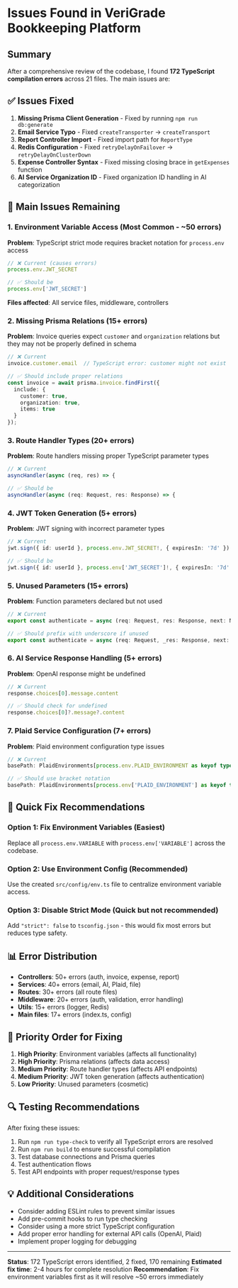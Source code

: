 # Issues Found in VeriGrade Bookkeeping Platform

## Summary
After a comprehensive review of the codebase, I found **172 TypeScript compilation errors** across 21 files. The main issues are:

## ✅ Issues Fixed
1. **Missing Prisma Client Generation** - Fixed by running `npm run db:generate`
2. **Email Service Typo** - Fixed `createTransporter` → `createTransport`
3. **Report Controller Import** - Fixed import path for `ReportType`
4. **Redis Configuration** - Fixed `retryDelayOnFailover` → `retryDelayOnClusterDown`
5. **Expense Controller Syntax** - Fixed missing closing brace in `getExpenses` function
6. **AI Service Organization ID** - Fixed organization ID handling in AI categorization

## 🔧 Main Issues Remaining

### 1. Environment Variable Access (Most Common - ~50 errors)
**Problem**: TypeScript strict mode requires bracket notation for `process.env` access
```typescript
// ❌ Current (causes errors)
process.env.JWT_SECRET

// ✅ Should be
process.env['JWT_SECRET']
```

**Files affected**: All service files, middleware, controllers

### 2. Missing Prisma Relations (15+ errors)
**Problem**: Invoice queries expect `customer` and `organization` relations but they may not be properly defined in schema
```typescript
// ❌ Current
invoice.customer.email  // TypeScript error: customer might not exist

// ✅ Should include proper relations
const invoice = await prisma.invoice.findFirst({
  include: {
    customer: true,
    organization: true,
    items: true
  }
});
```

### 3. Route Handler Types (20+ errors)
**Problem**: Route handlers missing proper TypeScript parameter types
```typescript
// ❌ Current
asyncHandler(async (req, res) => {

// ✅ Should be
asyncHandler(async (req: Request, res: Response) => {
```

### 4. JWT Token Generation (5+ errors)
**Problem**: JWT signing with incorrect parameter types
```typescript
// ❌ Current
jwt.sign({ id: userId }, process.env.JWT_SECRET!, { expiresIn: '7d' })

// ✅ Should be
jwt.sign({ id: userId }, process.env['JWT_SECRET']!, { expiresIn: '7d' })
```

### 5. Unused Parameters (15+ errors)
**Problem**: Function parameters declared but not used
```typescript
// ❌ Current
export const authenticate = async (req: Request, res: Response, next: NextFunction) => {

// ✅ Should prefix with underscore if unused
export const authenticate = async (req: Request, _res: Response, next: NextFunction) => {
```

### 6. AI Service Response Handling (5+ errors)
**Problem**: OpenAI response might be undefined
```typescript
// ❌ Current
response.choices[0].message.content

// ✅ Should check for undefined
response.choices[0]?.message?.content
```

### 7. Plaid Service Configuration (7+ errors)
**Problem**: Plaid environment configuration type issues
```typescript
// ❌ Current
basePath: PlaidEnvironments[process.env.PLAID_ENVIRONMENT as keyof typeof PlaidEnvironments]

// ✅ Should use bracket notation
basePath: PlaidEnvironments[process.env['PLAID_ENVIRONMENT'] as keyof typeof PlaidEnvironments]
```

## 🚀 Quick Fix Recommendations

### Option 1: Fix Environment Variables (Easiest)
Replace all `process.env.VARIABLE` with `process.env['VARIABLE']` across the codebase.

### Option 2: Use Environment Config (Recommended)
Use the created `src/config/env.ts` file to centralize environment variable access.

### Option 3: Disable Strict Mode (Quick but not recommended)
Add `"strict": false` to `tsconfig.json` - this would fix most errors but reduces type safety.

## 📊 Error Distribution
- **Controllers**: 50+ errors (auth, invoice, expense, report)
- **Services**: 40+ errors (email, AI, Plaid, file)
- **Routes**: 30+ errors (all route files)
- **Middleware**: 20+ errors (auth, validation, error handling)
- **Utils**: 15+ errors (logger, Redis)
- **Main files**: 17+ errors (index.ts, config)

## 🎯 Priority Order for Fixing
1. **High Priority**: Environment variables (affects all functionality)
2. **High Priority**: Prisma relations (affects data access)
3. **Medium Priority**: Route handler types (affects API endpoints)
4. **Medium Priority**: JWT token generation (affects authentication)
5. **Low Priority**: Unused parameters (cosmetic)

## 🔍 Testing Recommendations
After fixing these issues:
1. Run `npm run type-check` to verify all TypeScript errors are resolved
2. Run `npm run build` to ensure successful compilation
3. Test database connections and Prisma queries
4. Test authentication flows
5. Test API endpoints with proper request/response types

## 💡 Additional Considerations
- Consider adding ESLint rules to prevent similar issues
- Add pre-commit hooks to run type checking
- Consider using a more strict TypeScript configuration
- Add proper error handling for external API calls (OpenAI, Plaid)
- Implement proper logging for debugging

---

**Status**: 172 TypeScript errors identified, 2 fixed, 170 remaining
**Estimated fix time**: 2-4 hours for complete resolution
**Recommendation**: Fix environment variables first as it will resolve ~50 errors immediately

